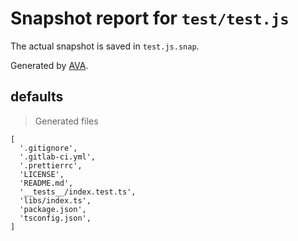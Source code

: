# Snapshot report for `test/test.js`

The actual snapshot is saved in `test.js.snap`.

Generated by [AVA](https://ava.li).

## defaults

> Generated files

    [
      '.gitignore',
      '.gitlab-ci.yml',
      '.prettierrc',
      'LICENSE',
      'README.md',
      '__tests__/index.test.ts',
      'libs/index.ts',
      'package.json',
      'tsconfig.json',
    ]

